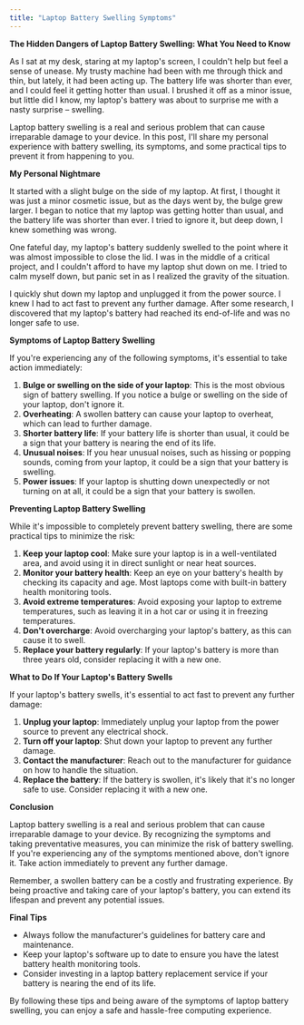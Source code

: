 ```yaml
---
title: "Laptop Battery Swelling Symptoms"
---
```


**The Hidden Dangers of Laptop Battery Swelling: What You Need to Know**

As I sat at my desk, staring at my laptop's screen, I couldn't help but feel a sense of unease. My trusty machine had been with me through thick and thin, but lately, it had been acting up. The battery life was shorter than ever, and I could feel it getting hotter than usual. I brushed it off as a minor issue, but little did I know, my laptop's battery was about to surprise me with a nasty surprise – swelling.

Laptop battery swelling is a real and serious problem that can cause irreparable damage to your device. In this post, I'll share my personal experience with battery swelling, its symptoms, and some practical tips to prevent it from happening to you.

**My Personal Nightmare**

It started with a slight bulge on the side of my laptop. At first, I thought it was just a minor cosmetic issue, but as the days went by, the bulge grew larger. I began to notice that my laptop was getting hotter than usual, and the battery life was shorter than ever. I tried to ignore it, but deep down, I knew something was wrong.

One fateful day, my laptop's battery suddenly swelled to the point where it was almost impossible to close the lid. I was in the middle of a critical project, and I couldn't afford to have my laptop shut down on me. I tried to calm myself down, but panic set in as I realized the gravity of the situation.

I quickly shut down my laptop and unplugged it from the power source. I knew I had to act fast to prevent any further damage. After some research, I discovered that my laptop's battery had reached its end-of-life and was no longer safe to use.

**Symptoms of Laptop Battery Swelling**

If you're experiencing any of the following symptoms, it's essential to take action immediately:

1. **Bulge or swelling on the side of your laptop**: This is the most obvious sign of battery swelling. If you notice a bulge or swelling on the side of your laptop, don't ignore it.
2. **Overheating**: A swollen battery can cause your laptop to overheat, which can lead to further damage.
3. **Shorter battery life**: If your battery life is shorter than usual, it could be a sign that your battery is nearing the end of its life.
4. **Unusual noises**: If you hear unusual noises, such as hissing or popping sounds, coming from your laptop, it could be a sign that your battery is swelling.
5. **Power issues**: If your laptop is shutting down unexpectedly or not turning on at all, it could be a sign that your battery is swollen.

**Preventing Laptop Battery Swelling**

While it's impossible to completely prevent battery swelling, there are some practical tips to minimize the risk:

1. **Keep your laptop cool**: Make sure your laptop is in a well-ventilated area, and avoid using it in direct sunlight or near heat sources.
2. **Monitor your battery health**: Keep an eye on your battery's health by checking its capacity and age. Most laptops come with built-in battery health monitoring tools.
3. **Avoid extreme temperatures**: Avoid exposing your laptop to extreme temperatures, such as leaving it in a hot car or using it in freezing temperatures.
4. **Don't overcharge**: Avoid overcharging your laptop's battery, as this can cause it to swell.
5. **Replace your battery regularly**: If your laptop's battery is more than three years old, consider replacing it with a new one.

**What to Do If Your Laptop's Battery Swells**

If your laptop's battery swells, it's essential to act fast to prevent any further damage:

1. **Unplug your laptop**: Immediately unplug your laptop from the power source to prevent any electrical shock.
2. **Turn off your laptop**: Shut down your laptop to prevent any further damage.
3. **Contact the manufacturer**: Reach out to the manufacturer for guidance on how to handle the situation.
4. **Replace the battery**: If the battery is swollen, it's likely that it's no longer safe to use. Consider replacing it with a new one.

**Conclusion**

Laptop battery swelling is a real and serious problem that can cause irreparable damage to your device. By recognizing the symptoms and taking preventative measures, you can minimize the risk of battery swelling. If you're experiencing any of the symptoms mentioned above, don't ignore it. Take action immediately to prevent any further damage.

Remember, a swollen battery can be a costly and frustrating experience. By being proactive and taking care of your laptop's battery, you can extend its lifespan and prevent any potential issues.

**Final Tips**

* Always follow the manufacturer's guidelines for battery care and maintenance.
* Keep your laptop's software up to date to ensure you have the latest battery health monitoring tools.
* Consider investing in a laptop battery replacement service if your battery is nearing the end of its life.

By following these tips and being aware of the symptoms of laptop battery swelling, you can enjoy a safe and hassle-free computing experience.